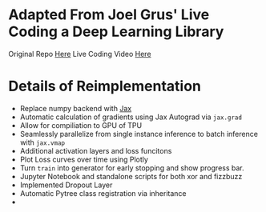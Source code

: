 # Adapted From Joel Grus' Live Coding a Deep Learning Library

Original Repo [Here](https://github.com/joelgrus/joelnet)
Live Coding Video [Here](https://www.youtube.com/watch?v=o64FV-ez6Gw)

# Details of Reimplementation

* Replace numpy backend with [Jax](https://github.com/google/jax)
* Automatic calculation of gradients using Jax Autograd via `jax.grad`
* Allow for compiliation to GPU of TPU
* Seamlessly parallelize from single instance inference to batch inference with `jax.vmap`
* Additional activation layers and loss funcitons
* Plot Loss curves over time using Plotly
* Turn `train` into generator for early stopping and show progress bar.
* Jupyter Notebook and standalone scripts for both xor and fizzbuzz
* Implemented Dropout Layer
* Automatic Pytree class registration via inheritance
*